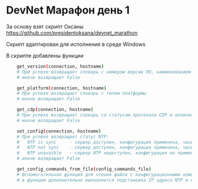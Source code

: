 DevNet Марафон день 1
=======================

За основу взят скрипт Оксаны https://github.com/presidentoksana/devnet_marathon

Скрипт адаптирован для исполнения в среде Windows

В скрипте добавлены функции

```bash
    get_version(connection, hostname)
    # При успехе возвращает словарь с номером версии ПО, наименованием ПО и тип ПО NPE/PE
    # иначе возвращает False

    get_platform(connection, hostname)
    # При успехе возвращает словарь с типом платформы
    # иначе возвращает False

    get_cdp(connection, hostname)
    # При успехе возвращает словарь со статусом протокола CDP и количеством обнаруженных пиров соседей
    # иначе возвращает False

    set_config(connection, hostname)
    # При успехе возвращает статус NTP:
    #   NTP is sync     - сервер доступен, конфигурация применена, часы синхронизированы
    #   NTP not sync    - сервер доступен, конфигурация применена, часы не синхронизированы
    #   NTP unavaible   - сервер NTP недоступен, конфигурация не применялась
    # иначе возвращает False

    get_config_commands_from_file(config_commands_file)
    # Вспомогательная функция для чтения файла с конфигурационными командами
    # в функции дополнительно выполняется подстановка IP адреса NTP в команду конфигурации
```
